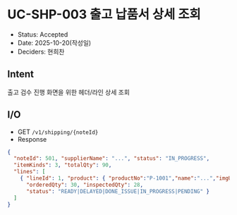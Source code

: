 # UC-SHP-003 출고 납품서 상세 조회

- Status: Accepted
- Date: 2025-10-20(작성일)
- Deciders: 현희찬

## Intent

출고 검수 진행 화면을 위한 헤더/라인 상세 조회

## I/O

- GET `/v1/shipping/{noteId}`
- Response

```json
{
  "noteId": 501, "supplierName": "...", "status": "IN_PROGRESS",
  "itemKinds": 3, "totalQty": 90,
  "lines": [
    { "lineId": 1, "product": { "productNo":"P-1001","name":"...","imgUrl":"/img" },
      "orderedQty": 30, "inspectedQty": 28,
      "status": "READY|DELAYED|DONE_ISSUE|IN_PROGRESS|PENDING" }
  ]
}
